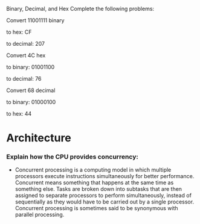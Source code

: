 Binary, Decimal, and Hex
Complete the following problems:

Convert 11001111 binary

to hex: CF

to decimal: 207

Convert 4C hex

to binary: 01001100

to decimal: 76

Convert 68 decimal

to binary: 01000100

to hex: 44

# Architecture

### Explain how the CPU provides concurrency:
* Concurrent processing is a computing model in which multiple processors execute instructions simultaneously for better performance. Concurrent means something that happens at the same time as something else. Tasks are broken down into subtasks that are then assigned to separate processors to perform simultaneously, instead of sequentially as they would have to be carried out by a single processor. Concurrent processing is sometimes said to be synonymous with parallel processing.